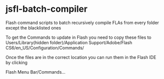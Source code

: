 # jsfl-batch-compiler
Flash command scripts to batch recursively compile FLAs from every folder except the blacklisted ones

To get the Commands to update in Flash you need to copy these files to Users/Library(hidden folder)/Application Support/Adobe/Flash CS6/en_US/Configuration/Commands/

Once the files are in the correct location you can run them in the Flash IDE by clicking

Flash Menu Bar/Commands...